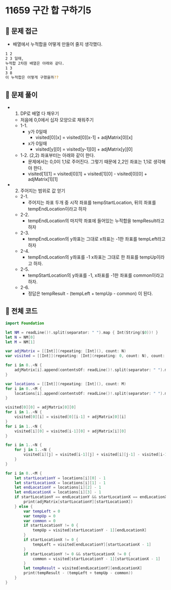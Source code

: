 # 11659 구간 합 구하기5
## 🍎 문제 접근
- 배열에서 누적합을 어떻게 만들어 줄지 생각했다.
```bash
1 2
2 3 일때,
누적합 2차원 배열은 아래와 같다.
1 3
3 8
이 누적합은 어떻게 구했을까??
```

## 🍎 문제 풀이
- 1. DP로 배열 다 채우기
    - 처음에 0,0에서 십자 모양으로 채워주기
    - 1-1.
        - y가 0일때
            - visited[0][x] = visited[0][x-1] + adjMatrix[0][x]
        - x가 0일때
            - visited[y][0] = visited[y-1][0] + adjMatrix[y][0]
    - 1-2. (2,2) 좌표부터는 아래와 같이 한다.
        - 문제에서는 0,0이 1,1로 주어진다. 그렇기 때문에 2,2인 좌표는 1,1로 생각해야 한다.
        - visited[1][1] = visited[0][1] + visited[1][0] - visited[0][0] + adjMatrix[1][1]
- 2. 주어지는 범위로 값 얻기
    - 2-1. 
        - 주어지는 좌표 두개 중 시작 좌표를 tempStartLocation, 뒤의 좌표를 tempEndLocation이라고 하자
    - 2-2.
        - tempEndLocation의 마지막 좌표에 들어있는 누적합을 tempResult라고 하자
    - 2-3.
        - tempEndLocation의 y좌표는 그대로 x좌표는 -1한 좌표를 tempLeft라고 하자
    - 2-4.
        - tempEndLocation의 y좌표를 -1 x좌표는 그대로 한 좌표를 tempUp이라고 하자.
    - 2-5.
        - tempStartLocation의 y좌표를 -1, x좌표를 -1한 좌표를 common이라고 하자.
    - 2-6.
        - 정답은 tempResult - (tempLeft + tempUp - common) 이 된다.

## 🍎 전체 코드
```swift
import Foundation

let NM = readLine()!.split(separator: " ").map { Int(String($0))! }
let N = NM[0]
let M = NM[1]

var adjMatrix = [[Int]](repeating: [Int](), count: N)
var visited = [[Int]](repeating: [Int](repeating: 0, count: N), count: N)

for i in 0..<N {
    adjMatrix[i].append(contentsOf: readLine()!.split(separator: " ").map { Int(String($0))! })
}

var locations = [[Int]](repeating: [Int](), count: M)
for i in 0..<M {
    locations[i].append(contentsOf: readLine()!.split(separator: " ").map { Int(String($0))! })
}

visited[0][0] = adjMatrix[0][0]
for i in 1..<N {
    visited[0][i] = visited[0][i-1] + adjMatrix[0][i]
}
for i in 1..<N {
    visited[i][0] = visited[i-1][0] + adjMatrix[i][0]
}

for i in 1..<N {
    for j in 1..<N {
        visited[i][j] = visited[i-1][j] + visited[i][j-1] - visited[i-1][j-1] + adjMatrix[i][j]
    }
}

for i in 0..<M {
    let startLocationY = locations[i][0] - 1
    let startLocationX = locations[i][1] - 1
    let endLocationY = locations[i][2] - 1
    let endLocationX = locations[i][3] - 1
    if startLocationY == endLocationY && startLocationX == endLocationX {
        print(adjMatrix[startLocationY][startLocationX])
    } else {
        var tempLeft = 0
        var tempUp = 0
        var common = 0
        if startLocationY != 0 {
            tempUp = visited[startLocationY - 1][endLocationX]
        }
        if startLocationX != 0 {
            tempLeft = visited[endLocationY][startLocationX - 1]
        }
        if startLocationY != 0 && startLocationX != 0 {
            common = visited[startLocationY - 1][startLocationX - 1]
        }
        let tempResult = visited[endLocationY][endLocationX]
        print(tempResult - (tempLeft + tempUp - common))
    }
}

```
